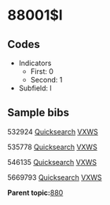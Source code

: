 # 88001$l

## Codes

-   Indicators
    -   First: 0
    -   Second: 1
-   Subfield: l

## Sample bibs

532924 [Quicksearch](https://search.library.yale.edu/catalog/532924) [VXWS](http://prodorbis.library.yale.edu:7014/vxws/GetHoldingsService?bibId=532924)

535778 [Quicksearch](https://search.library.yale.edu/catalog/535778) [VXWS](http://prodorbis.library.yale.edu:7014/vxws/GetHoldingsService?bibId=535778)

546135 [Quicksearch](https://search.library.yale.edu/catalog/546135) [VXWS](http://prodorbis.library.yale.edu:7014/vxws/GetHoldingsService?bibId=546135)

5669793 [Quicksearch](https://search.library.yale.edu/catalog/5669793) [VXWS](http://prodorbis.library.yale.edu:7014/vxws/GetHoldingsService?bibId=5669793)

**Parent topic:**[880](../../tags/880/880.md)


